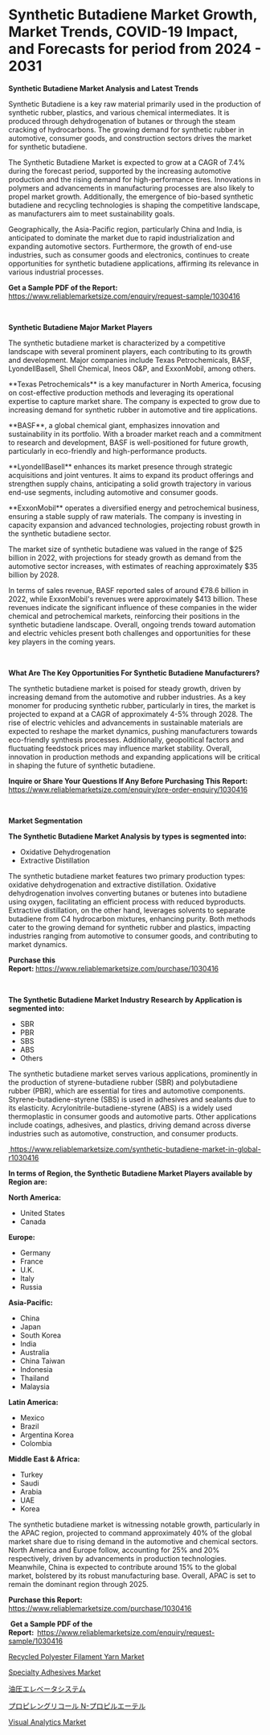 <p><h1>Synthetic Butadiene Market Growth, Market Trends, COVID-19 Impact, and Forecasts for period from 2024 - 2031</h1></p><p><strong>Synthetic Butadiene Market Analysis and Latest Trends</strong></p>
<p><p>Synthetic Butadiene is a key raw material primarily used in the production of synthetic rubber, plastics, and various chemical intermediates. It is produced through dehydrogenation of butanes or through the steam cracking of hydrocarbons. The growing demand for synthetic rubber in automotive, consumer goods, and construction sectors drives the market for synthetic butadiene. </p><p>The Synthetic Butadiene Market is expected to grow at a CAGR of 7.4% during the forecast period, supported by the increasing automotive production and the rising demand for high-performance tires. Innovations in polymers and advancements in manufacturing processes are also likely to propel market growth. Additionally, the emergence of bio-based synthetic butadiene and recycling technologies is shaping the competitive landscape, as manufacturers aim to meet sustainability goals.</p><p>Geographically, the Asia-Pacific region, particularly China and India, is anticipated to dominate the market due to rapid industrialization and expanding automotive sectors. Furthermore, the growth of end-use industries, such as consumer goods and electronics, continues to create opportunities for synthetic butadiene applications, affirming its relevance in various industrial processes.</p></p>
<p><strong>Get a Sample PDF of the Report:&nbsp;</strong> <a href="https://www.reliablemarketsize.com/enquiry/request-sample/1030416">https://www.reliablemarketsize.com/enquiry/request-sample/1030416</a></p>
<p>&nbsp;</p>
<p><strong>Synthetic Butadiene Major Market Players</strong></p>
<p><p>The synthetic butadiene market is characterized by a competitive landscape with several prominent players, each contributing to its growth and development. Major companies include Texas Petrochemicals, BASF, LyondellBasell, Shell Chemical, Ineos O&P, and ExxonMobil, among others.</p><p>**Texas Petrochemicals** is a key manufacturer in North America, focusing on cost-effective production methods and leveraging its operational expertise to capture market share. The company is expected to grow due to increasing demand for synthetic rubber in automotive and tire applications.</p><p>**BASF**, a global chemical giant, emphasizes innovation and sustainability in its portfolio. With a broader market reach and a commitment to research and development, BASF is well-positioned for future growth, particularly in eco-friendly and high-performance products.</p><p>**LyondellBasell** enhances its market presence through strategic acquisitions and joint ventures. It aims to expand its product offerings and strengthen supply chains, anticipating a solid growth trajectory in various end-use segments, including automotive and consumer goods.</p><p>**ExxonMobil** operates a diversified energy and petrochemical business, ensuring a stable supply of raw materials. The company is investing in capacity expansion and advanced technologies, projecting robust growth in the synthetic butadiene sector.</p><p>The market size of synthetic butadiene was valued in the range of $25 billion in 2022, with projections for steady growth as demand from the automotive sector increases, with estimates of reaching approximately $35 billion by 2028. </p><p>In terms of sales revenue, BASF reported sales of around €78.6 billion in 2022, while ExxonMobil's revenues were approximately $413 billion. These revenues indicate the significant influence of these companies in the wider chemical and petrochemical markets, reinforcing their positions in the synthetic butadiene landscape. Overall, ongoing trends toward automation and electric vehicles present both challenges and opportunities for these key players in the coming years.</p></p>
<p>&nbsp;</p>
<p><strong>What Are The Key Opportunities For Synthetic Butadiene Manufacturers?</strong></p>
<p><p>The synthetic butadiene market is poised for steady growth, driven by increasing demand from the automotive and rubber industries. As a key monomer for producing synthetic rubber, particularly in tires, the market is projected to expand at a CAGR of approximately 4-5% through 2028. The rise of electric vehicles and advancements in sustainable materials are expected to reshape the market dynamics, pushing manufacturers towards eco-friendly synthesis processes. Additionally, geopolitical factors and fluctuating feedstock prices may influence market stability. Overall, innovation in production methods and expanding applications will be critical in shaping the future of synthetic butadiene.</p></p>
<p><strong>Inquire or Share Your Questions If Any Before Purchasing This Report:</strong> <a href="https://www.reliablemarketsize.com/enquiry/pre-order-enquiry/1030416">https://www.reliablemarketsize.com/enquiry/pre-order-enquiry/1030416</a></p>
<p>&nbsp;</p>
<p><strong>Market Segmentation</strong></p>
<p><strong>The Synthetic Butadiene Market Analysis by types is segmented into:</strong></p>
<p><ul><li>Oxidative Dehydrogenation</li><li>Extractive Distillation</li></ul></p>
<p><p>The synthetic butadiene market features two primary production types: oxidative dehydrogenation and extractive distillation. Oxidative dehydrogenation involves converting butanes or butenes into butadiene using oxygen, facilitating an efficient process with reduced byproducts. Extractive distillation, on the other hand, leverages solvents to separate butadiene from C4 hydrocarbon mixtures, enhancing purity. Both methods cater to the growing demand for synthetic rubber and plastics, impacting industries ranging from automotive to consumer goods, and contributing to market dynamics.</p></p>
<p><strong>Purchase this Report:&nbsp;</strong><a href="https://www.reliablemarketsize.com/purchase/1030416">https://www.reliablemarketsize.com/purchase/1030416</a></p>
<p>&nbsp;</p>
<p><strong>The Synthetic Butadiene Market Industry Research by Application is segmented into:</strong></p>
<p><ul><li>SBR</li><li>PBR</li><li>SBS</li><li>ABS</li><li>Others</li></ul></p>
<p><p>The synthetic butadiene market serves various applications, prominently in the production of styrene-butadiene rubber (SBR) and polybutadiene rubber (PBR), which are essential for tires and automotive components. Styrene-butadiene-styrene (SBS) is used in adhesives and sealants due to its elasticity. Acrylonitrile-butadiene-styrene (ABS) is a widely used thermoplastic in consumer goods and automotive parts. Other applications include coatings, adhesives, and plastics, driving demand across diverse industries such as automotive, construction, and consumer products.</p></p>
<p><a href="https://www.reliablemarketsize.com/synthetic-butadiene-market-in-global-r1030416">&nbsp;https://www.reliablemarketsize.com/synthetic-butadiene-market-in-global-r1030416</a></p>
<p><strong>In terms of Region, the Synthetic Butadiene Market Players available by Region are:</strong></p>
<p>
    <p> <strong> North America: </strong>
        <ul>
            <li>United States</li>
            <li>Canada</li>
        </ul>
        </p> 
    <p> <strong> Europe: </strong>
        <ul>
            <li>Germany</li>
            <li>France</li>
            <li>U.K.</li>
            <li>Italy</li>
            <li>Russia</li>
        </ul>
        </p> 
    <p> <strong> Asia-Pacific: </strong>
        <ul>
            <li>China</li>
            <li>Japan</li>
            <li>South Korea</li>
            <li>India</li>
            <li>Australia</li>
            <li>China Taiwan</li>
            <li>Indonesia</li>
            <li>Thailand</li>
            <li>Malaysia</li>
        </ul>
        </p> 
    <p> <strong> Latin America: </strong>
        <ul>
            <li>Mexico</li>
            <li>Brazil</li>
            <li>Argentina Korea</li>
            <li>Colombia</li>
        </ul>
        </p> 
    <p> <strong> Middle East & Africa: </strong>
        <ul>
            <li>Turkey</li>
            <li>Saudi</li>
            <li>Arabia</li>
            <li>UAE</li>
            <li>Korea</li>
        </ul>
    </p>
    </p>
<p><p>The synthetic butadiene market is witnessing notable growth, particularly in the APAC region, projected to command approximately 40% of the global market share due to rising demand in the automotive and chemical sectors. North America and Europe follow, accounting for 25% and 20% respectively, driven by advancements in production technologies. Meanwhile, China is expected to contribute around 15% to the global market, bolstered by its robust manufacturing base. Overall, APAC is set to remain the dominant region through 2025.</p></p>
<p><strong>Purchase this Report: </strong><a href="https://www.reliablemarketsize.com/purchase/1030416">https://www.reliablemarketsize.com/purchase/1030416</a></p>
<p>&nbsp;<strong>Get a Sample PDF of the Report:&nbsp;&nbsp;</strong><a href="https://www.reliablemarketsize.com/enquiry/request-sample/1030416">https://www.reliablemarketsize.com/enquiry/request-sample/1030416</a></p>
<p><strong></strong></p>
<p><p><a href="https://issuu.com/reportprime-2/docs/recycled-polyester-filament-yarn-ma_9f6ab168f210dd">Recycled Polyester Filament Yarn Market</a></p><p><a href="https://medium.com/@danielgjoni132/what-is-specialty-adhesives-market-bf4874c1200c?postPublishedType=initial">Specialty Adhesives Market</a></p><p><a href="https://medium.com/@raap8632/hydraulic-elevator-system-market-%E3%81%AE%E3%82%B0%E3%83%AD%E3%83%BC%E3%83%90%E3%83%AB%E5%B8%82%E5%A0%B4%E6%A6%82%E8%A6%81%E3%81%AF-%E4%B8%96%E7%95%8C%E3%81%8A%E3%82%88%E3%81%B3%E4%B8%BB%E8%A6%81%E5%B8%82%E5%A0%B4%E3%81%AB%E3%81%8A%E3%81%91%E3%82%8B%E6%A5%AD%E7%95%8C%E3%81%AB%E5%BD%B1%E9%9F%BF%E3%82%92%E4%B8%8E%E3%81%88%E3%82%8B%E4%B8%BB%E8%A6%81%E3%81%AA%E3%83%88%E3%83%AC%E3%83%B3%E3%83%89%E3%81%AB%E3%81%A4%E3%81%84%E3%81%A6-%E7%8B%AC%E8%87%AA%E3%81%AE%E8%A6%96%E7%82%B9%E3%82%92%E6%8F%90%E4%BE%9B%E3%81%97%E3%81%BE%E3%81%99-ad514621f409">油圧エレベータシステム</a></p><p><a href="https://medium.com/@alioukaye1/propylene-glycol-n-propyl-ether-market-%E3%81%AF-%E3%82%B3%E3%82%B9%E3%83%88%E7%AE%A1%E7%90%86%E3%81%A8%E5%8A%B9%E7%8E%87%E5%90%91%E4%B8%8A%E3%82%92%E5%84%AA%E5%85%88%E3%81%97%E3%81%BE%E3%81%99-%E3%81%95%E3%82%89%E3%81%AB-%E5%A0%B1%E5%91%8A%E6%9B%B8%E3%81%AF%E5%B8%82%E5%A0%B4%E3%81%AE%E9%9C%80%E8%A6%81%E9%9D%A2%E3%81%A8%E4%BE%9B%E7%B5%A6%E9%9D%A2%E3%81%AE%E4%B8%A1%E6%96%B9%E3%82%92%E3%82%AB%E3%83%90%E3%83%BC%E3%81%97%E3%81%A6%E3%81%84%E3%81%BE%E3%81%99-60141b8ec588?postPublishedType=initial">プロピレングリコール N-プロピルエーテル</a></p><p><a href="https://www.linkedin.com/pulse/future-trends-global-visual-analytics-market-insights-analysis-owxyf?trackingId=D1th8JnISPaiSmijnDvwcA%3D%3D">Visual Analytics Market</a></p></p>